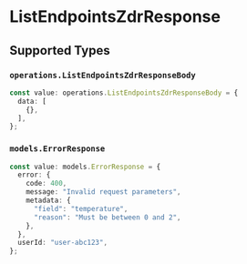 # ListEndpointsZdrResponse


## Supported Types

### `operations.ListEndpointsZdrResponseBody`

```typescript
const value: operations.ListEndpointsZdrResponseBody = {
  data: [
    {},
  ],
};
```

### `models.ErrorResponse`

```typescript
const value: models.ErrorResponse = {
  error: {
    code: 400,
    message: "Invalid request parameters",
    metadata: {
      "field": "temperature",
      "reason": "Must be between 0 and 2",
    },
  },
  userId: "user-abc123",
};
```

